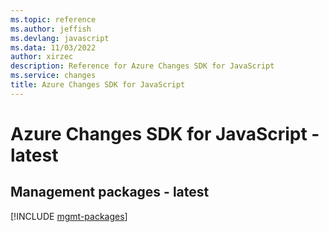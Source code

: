```yaml
---
ms.topic: reference
ms.author: jeffish
ms.devlang: javascript
ms.data: 11/03/2022
author: xirzec
description: Reference for Azure Changes SDK for JavaScript
ms.service: changes
title: Azure Changes SDK for JavaScript
---
```

# Azure Changes SDK for JavaScript - latest

## Management packages - latest
[!INCLUDE [mgmt-packages](changes-mgmt-index.md)]